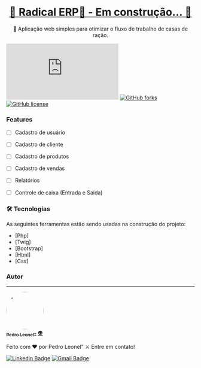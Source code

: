 <h1 align="center">
    <a href="https://pt-br.reactjs.org/">🚧  Radical ERP🔗 - Em construção...  🚧</a>
</h1>
<p align="center">🚀 Aplicação web simples para otimizar o fluxo de trabalho de casas de ração.</p>


[![GitHub commits](https://badgen.net/github/commits/Naereen/Strapdown.js)](https://GitHub.com/Naereen/StrapDown.js/commit/)
[![GitHub forks](https://img.shields.io/github/forks/Naereen/StrapDown.js.svg?style=social&label=Fork&maxAge=2592000)](https://GitHub.com/Naereen/StrapDown.js/network/)
[![GitHub license](https://img.shields.io/github/license/Naereen/StrapDown.js.svg)](https://github.com/Naereen/StrapDown.js/blob/master/LICENSE)

### Features

- [ ] Cadastro de usuário
- [ ] Cadastro de cliente
- [ ] Cadastro de produtos
- [ ] Cadastro de vendas
- [ ] Relatórios
- [ ] Controle de caixa (Entrada e Saída)


### 🛠 Tecnologias

As seguintes ferramentas estão sendo usadas na construção do projeto:

- [Php]
- [Twig]
- [Bootstrap]
- [Html]
- [Css]


### Autor
---

<a href="https://www.linkedin.com/in/pedro-leonel-52980a210/">
 <img style="border-radius: 50%;" src="https://media.licdn.com/dms/image/D4D03AQHdZwaGWcFXcA/profile-displayphoto-shrink_800_800/0/1682010783703?e=1689206400&v=beta&t=V4hIL_Yze34duoq84a6ysX3D2SPmaoDvb7AmHho6Ioo" width="100px;" alt=""/>
 <br />
 <sub><b>Pedro Leonel"</b></sub></a> <a href="https://www.linkedin.com/in/pedro-leonel-52980a210/" title="Pedro Leonel">👽</a>


Feito com ❤️ por Pedro Leonel" ⚔️ Entre em contato!

[![Linkedin Badge](https://img.shields.io/badge/-Thiago-blue?style=flat-square&logo=Linkedin&logoColor=white&link=https://www.linkedin.com/in/tgmarinho/)](https://www.linkedin.com/in/pedro-leonel-52980a210/) 
[![Gmail Badge](https://img.shields.io/badge/-tgmarinho@gmail.com-c14438?style=flat-square&logo=Gmail&logoColor=white&link=mailto:tgmarinho@gmail.com)](mailto:leonelpedro443@gmail.com)